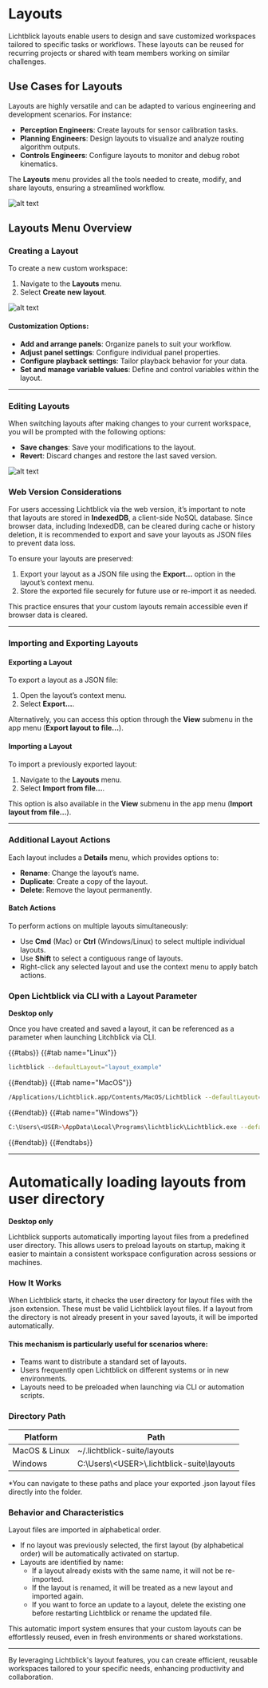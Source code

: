 # Layouts

Lichtblick layouts enable users to design and save customized workspaces tailored to specific tasks or workflows. These layouts can be reused for recurring projects or shared with team members working on similar challenges.

## Use Cases for Layouts

Layouts are highly versatile and can be adapted to various engineering and development scenarios. For instance:

- **Perception Engineers**: Create layouts for sensor calibration tasks.
- **Planning Engineers**: Design layouts to visualize and analyze routing algorithm outputs.
- **Controls Engineers**: Configure layouts to monitor and debug robot kinematics.

The **Layouts** menu provides all the tools needed to create, modify, and share layouts, ensuring a streamlined workflow.

![alt text](images/layouts-tab.png)

## Layouts Menu Overview

### Creating a Layout

To create a new custom workspace:

1. Navigate to the **Layouts** menu.
2. Select **Create new layout**.

![alt text](images/new-layout.png)

#### Customization Options:

- **Add and arrange panels**: Organize panels to suit your workflow.
- **Adjust panel settings**: Configure individual panel properties.
- **Configure playback settings**: Tailor playback behavior for your data.
- **Set and manage variable values**: Define and control variables within the layout.

---

### Editing Layouts

When switching layouts after making changes to your current workspace, you will be prompted with the following options:

- **Save changes**: Save your modifications to the layout.
- **Revert**: Discard changes and restore the last saved version.

![alt text](images/layout-options.png)

### Web Version Considerations

For users accessing Lichtblick via the web version, it’s important to note that layouts are stored in **IndexedDB**, a client-side NoSQL database. Since browser data, including IndexedDB, can be cleared during cache or history deletion, it is recommended to export and save your layouts as JSON files to prevent data loss.

To ensure your layouts are preserved:

1. Export your layout as a JSON file using the **Export...** option in the layout’s context menu.
2. Store the exported file securely for future use or re-import it as needed.

This practice ensures that your custom layouts remain accessible even if browser data is cleared.

---

### Importing and Exporting Layouts

#### Exporting a Layout

To export a layout as a JSON file:

1. Open the layout’s context menu.
2. Select **Export...**.

Alternatively, you can access this option through the **View** submenu in the app menu (**Export layout to file...**).

#### Importing a Layout

To import a previously exported layout:

1. Navigate to the **Layouts** menu.
2. Select **Import from file...**.

This option is also available in the **View** submenu in the app menu (**Import layout from file...**).

---

### Additional Layout Actions

Each layout includes a **Details** menu, which provides options to:

- **Rename**: Change the layout’s name.
- **Duplicate**: Create a copy of the layout.
- **Delete**: Remove the layout permanently.

#### Batch Actions

To perform actions on multiple layouts simultaneously:

- Use **Cmd** (Mac) or **Ctrl** (Windows/Linux) to select multiple individual layouts.
- Use **Shift** to select a contiguous range of layouts.
- Right-click any selected layout and use the context menu to apply batch actions.

### Open Lichtblick via CLI with a Layout Parameter

**Desktop only**

Once you have created and saved a layout, it can be referenced as a parameter when launching Litchblick via CLI.

{{#tabs}}
{{#tab name="Linux"}}

```bash
lichtblick --defaultLayout="layout_example"
```

{{#endtab}}
{{#tab name="MacOS"}}

```bash
/Applications/Lichtblick.app/Contents/MacOS/Lichtblick --defaultLayout="layout_example"
```

{{#endtab}}
{{#tab name="Windows"}}

```bash
C:\Users\<USER>\AppData\Local\Programs\lichtblick\Lichtblick.exe --defaultLayout="layout_example"
```

{{#endtab}}
{{#endtabs}}

---

# Automatically loading layouts from user directory

**Desktop only**

Lichtblick supports automatically importing layout files from a predefined user directory. This allows users to preload layouts on startup, making it easier to maintain a consistent workspace configuration across sessions or machines.

### How It Works

When Lichtblick starts, it checks the user directory for layout files with the .json extension. These must be valid Lichtblick layout files. If a layout from the directory is not already present in your saved layouts, it will be imported automatically.

#### This mechanism is particularly useful for scenarios where:

- Teams want to distribute a standard set of layouts.
- Users frequently open Lichtblick on different systems or in new environments.
- Layouts need to be preloaded when launching via CLI or automation scripts.

### Directory Path

| Platform      | Path                                          |
| ------------- | --------------------------------------------- |
| MacOS & Linux | ~/.lichtblick-suite/layouts                   |
| Windows       | C:\Users\\\<USER\>\\.lichtblick-suite\layouts |

\*You can navigate to these paths and place your exported .json layout files directly into the folder.

### Behavior and Characteristics

Layout files are imported in alphabetical order.

- If no layout was previously selected, the first layout (by alphabetical order) will be automatically activated on startup.
- Layouts are identified by name:
  - If a layout already exists with the same name, it will not be re-imported.
  - If the layout is renamed, it will be treated as a new layout and imported again.
  - If you want to force an update to a layout, delete the existing one before restarting Lichtblick or rename the updated file.

This automatic import system ensures that your custom layouts can be effortlessly reused, even in fresh environments or shared workstations.

---

By leveraging Lichtblick's layout features, you can create efficient, reusable workspaces tailored to your specific needs, enhancing productivity and collaboration.
